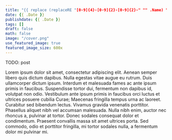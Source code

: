 ```yaml
---
title: "{{ replace (replaceRE "[0-9]{4}-[0-9]{2}-[0-9]{2}-" "" .Name) "-" " " | title }}"
date: {{ .Date }}
publishdate: {{ .Date }}
tags: []
draft: false
math: false
image: "/cover.png"
use_featured_image: true
featured_image_size: 600x
---
```


TODO: post

Lorem ipsum dolor sit amet, consectetur adipiscing elit.
Aenean semper libero quis dictum dapibus.
Nulla egestas vitae augue eu rutrum.
Duis ullamcorper dictum ipsum.
Interdum et malesuada fames ac ante ipsum primis in faucibus.
Suspendisse tortor dui, fermentum non dapibus id, volutpat non odio.
Vestibulum ante ipsum primis in faucibus orci luctus et ultrices posuere cubilia Curae;
Maecenas fringilla tempus urna ac laoreet. Curabitur sed bibendum lectus. Vivamus gravida venenatis porttitor.
Phasellus aliquet nibh vel accumsan malesuada. Nulla nibh enim, auctor nec rhoncus a, pulvinar at tortor.
Donec sodales consequat dolor et condimentum.
Praesent convallis massa sit amet ultrices porta.
Sed commodo, odio et porttitor fringilla, mi tortor sodales nulla, a fermentum dolor mi pulvinar mi.
